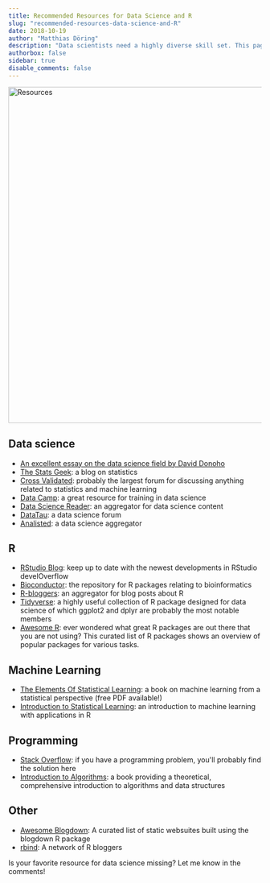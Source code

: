 ```yaml
---
title: Recommended Resources for Data Science and R
slug: "recommended-resources-data-science-and-R"
date: 2018-10-19
author: "Matthias Döring"
description: "Data scientists need a highly diverse skill set. This page lists useful resources for learning about programming with R, machine learning, and statistics."
authorbox: false
sidebar: true
disable_comments: false
--- 
```

<img src="/img/resources.jpg" alt = "Resources" width = "1000" height = "668">

## Data science

* [An excellent essay on the data science field by David Donoho](http://courses.csail.mit.edu/18.337/2015/docs/50YearsDataScience.pdf)
* [The Stats Geek](http://thestatsgeek.com/): a blog on statistics
* [Cross Validated](https://stats.stackexchange.com): probably the largest forum for discussing anything related to statistics and machine learning
* [Data Camp](https://www.datacamp.com): a great resource for training in data science
* [Data Science Reader](https://rushter.com/dsreader/): an aggregator for data science content
* [DataTau](http://www.datatau.com/): a data science forum
* [Analisted](https://www.analisted.com): a data science aggregator

## R

* [RStudio Blog](https://blog.rstudio.com/): keep up to date with the newest developments in RStudio
develOverflow
* [Bioconductor](https://bioconductor.org): the repository for R packages relating to bioinformatics
* [R-bloggers](https://www.r-bloggers.com): an aggregator for blog posts about R
* [Tidyverse](https://www.tidyverse.org/): a highly useful collection of R package designed for data science of which ggplot2 and dplyr are probably the most notable members
* [Awesome R](https://awesome-r.com/): ever wondered what great R packages are out there that you are not using? This curated list of R packages shows an overview of popular packages for various tasks.

## Machine Learning

* [The Elements Of Statistical Learning](https://web.stanford.edu/~hastie/ElemStatLearn/): a book on machine learning from a statistical perspective (free PDF available!)
* [Introduction to Statistical Learning](https://www-bcf.usc.edu/~gareth/ISL/): an introduction to machine learning with applications in R

## Programming

* [Stack Overflow](https://stats.stackexchange.com): if you have a programming problem, you'll probably find the solution here
* [Introduction to Algorithms](https://mitpress.mit.edu/books/introduction-algorithms-third-edition]): a book providing a theoretical, comprehensive introduction to algorithms and data structures

## Other

* [Awesome Blogdown](https://awesome-blogdown.com/): A curated list of static websuites built using the blogdown R package
* [rbind](https://support.rbind.io/): A network of R bloggers

Is your favorite resource for data science missing? Let me know in the comments!
